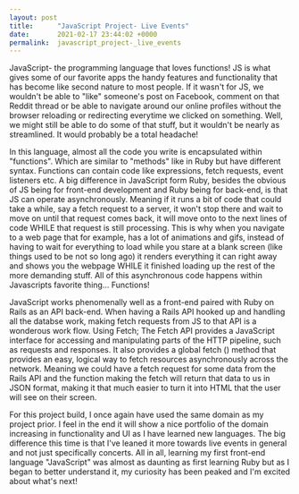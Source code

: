 ```yaml
---
layout: post
title:      "JavaScript Project- Live Events"
date:       2021-02-17 23:44:02 +0000
permalink:  javascript_project-_live_events
---
```



JavaScript- the programming language that loves functions! JS is what gives some of our favorite apps the handy features and functionality that has become like second nature to most people. If it wasn't for JS, we wouldn't be able to "like" someone's post on Facebook, comment on that Reddit thread or be able to navigate around our online profiles without the browser reloading or redirecting everytime we clicked on something. Well, we might still be able to do some of that stuff, but it wouldn't be nearly as streamlined. It would probably be a total headache!

In this language, almost all the code you write is encapsulated within "functions". Which are similar to "methods" like in Ruby but have different syntax. Functions can contain code like expressions, fetch requests, event listeners etc. A big difference in JavaScript form Ruby, besides the obvious of JS being for front-end development and Ruby being for back-end, is that JS can operate asynchronously. Meaning if it runs a bit of code that could take a while, say a fetch request to a server, it won't stop there and wait to move on until that request comes back, it will move onto to the next lines of code WHILE that request is still processing. This is why when you navigate to a web page that for example, has a lot of animations and gifs, instead of having to wait for everything to load while you stare at a blank screen (like things used to be not so long ago) it renders everything it can right away and shows you the webpage WHILE it finished loading up the rest of the more demanding stuff. All of this asynchronous code happens within Javascripts favorite thing... Functions!

JavaScript works phenomenally well as a front-end paired with Ruby on Rails as an API back-end. When having a Rails API hooked up and handling all the databse work, making fetch requests from JS to that API is a wonderous work flow. Using Fetch; The Fetch API provides a JavaScript interface for accessing and manipulating parts of the HTTP pipeline, such as requests and responses. It also provides a global fetch () method that provides an easy, logical way to fetch resources asynchronously across the network. Meaning we could have a fetch request for some data from the Rails API and the function making the fetch will return that data to us in JSON format, making it that much easier to turn it into HTML that the user will see on their screen.

For this project build, I once again have used the same domain as my project prior. I feel in the end it will show a nice portfolio of the domain increasing in functionality and UI as I have learned new languages. The big difference this time is that I've leaned it more towards live events in general and not just specifically concerts. All in all, learning my first front-end language "JavaScript" was almost as daunting as first learning Ruby but as I began to better understand it, my curiosity has been peaked and I'm excited about what's next!

